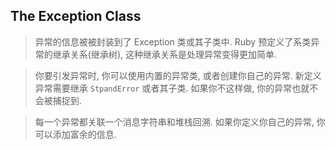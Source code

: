 ## The Exception Class

> 异常的信息被被封装到了 Exception 类或其子类中. Ruby 预定义了系类异常的继承关系(继承树), 这种继承关系是处理异常变得更加简单.

> 你要引发异常时, 你可以使用内置的异常类, 或者创建你自己的异常. 新定义异常需要继承 `StpandError` 或者其子类. 如果你不这样做, 你的异常也就不会被捕捉到.

> 每一个异常都关联一个消息字符串和堆栈回溯. 如果你定义你自己的异常, 你可以添加富余的信息.

